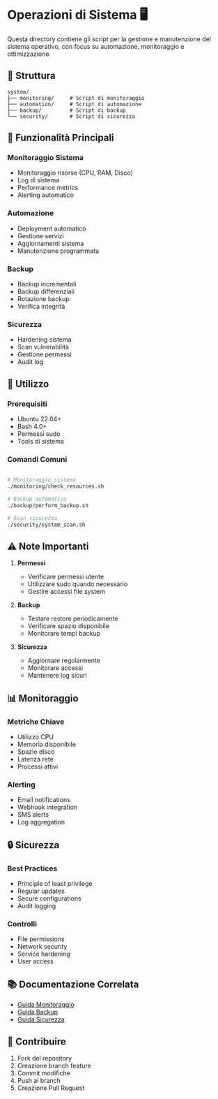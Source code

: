 # Operazioni di Sistema 🖥️

Questa directory contiene gli script per la gestione e manutenzione del sistema operativo, con focus su automazione, monitoraggio e ottimizzazione.

## 📁 Struttura

```
system/
├── monitoring/     # Script di monitoraggio
├── automation/     # Script di automazione
├── backup/         # Script di backup
└── security/       # Script di sicurezza
```

## 🔧 Funzionalità Principali

### Monitoraggio Sistema
- Monitoraggio risorse (CPU, RAM, Disco)
- Log di sistema
- Performance metrics
- Alerting automatico

### Automazione
- Deployment automatico
- Gestione servizi
- Aggiornamenti sistema
- Manutenzione programmata

### Backup
- Backup incrementali
- Backup differenziali
- Rotazione backup
- Verifica integrità

### Sicurezza
- Hardening sistema
- Scan vulnerabilità
- Gestione permessi
- Audit log

## 🚀 Utilizzo

### Prerequisiti
- Ubuntu 22.04+
- Bash 4.0+
- Permessi sudo
- Tools di sistema

### Comandi Comuni
```bash

# Monitoraggio sistema
./monitoring/check_resources.sh

# Backup automatico
./backup/perform_backup.sh

# Scan sicurezza
./security/system_scan.sh
```

## ⚠️ Note Importanti

1. **Permessi**
   - Verificare permessi utente
   - Utilizzare sudo quando necessario
   - Gestire accessi file system

2. **Backup**
   - Testare restore periodicamente
   - Verificare spazio disponibile
   - Monitorare tempi backup

3. **Sicurezza**
   - Aggiornare regolarmente
   - Monitorare accessi
   - Mantenere log sicuri

## 📊 Monitoraggio

### Metriche Chiave
- Utilizzo CPU
- Memoria disponibile
- Spazio disco
- Latenza rete
- Processi attivi

### Alerting
- Email notifications
- Webhook integration
- SMS alerts
- Log aggregation

## 🔒 Sicurezza

### Best Practices
- Principle of least privilege
- Regular updates
- Secure configurations
- Audit logging

### Controlli
- File permissions
- Network security
- Service hardening
- User access

## 📚 Documentazione Correlata

- [Guida Monitoraggio](monitoring/README.md)
- [Guida Backup](backup/README.md)
- [Guida Sicurezza](security/README.md)

## 🤝 Contribuire

1. Fork del repository
2. Creazione branch feature
3. Commit modifiche
4. Push al branch
5. Creazione Pull Request 
